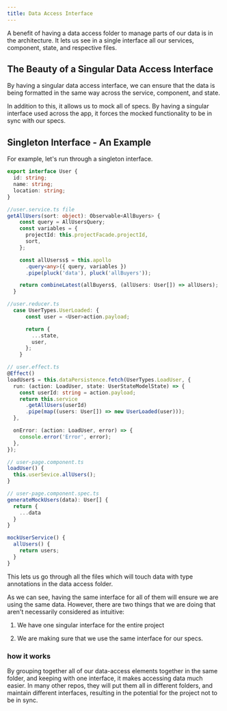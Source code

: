 ```yaml
---
title: Data Access Interface
---
```


A benefit of having a data access folder to manage parts of our data is
in the architecture. It lets us see in a single interface all our
services, component, state, and respective files.

 The Beauty of a Singular Data Access Interface 
-----------------------------------------------

By having a singular data access interface, we can ensure that the data
is being formatted in the same way across the service, component, and
state.

In addition to this, it allows us to mock all of specs. By having a
singular interface used across the app, it forces the mocked
functionality to be in sync with our specs.

 Singleton Interface - An Example 
---------------------------------

For example, let's run through a singleton interface.

```ts
export interface User {
  id: string;
  name: string;
  location: string;
}

//user.service.ts file
getAllUsers(sort: object): Observable<AllBuyers> {
    const query = AllUsersQuery;
    const variables = {
      projectId: this.projectFacade.projectId,
      sort,
    };

    const allUserss$ = this.apollo
      .query<any>({ query, variables })
      .pipe(pluck('data'), pluck('allBuyers'));

    return combineLatest(allBuyers$, (allUsers: User[]) => allUsers);
  }

//user.reducer.ts
  case UserTypes.UserLoaded: {
      const user = <User>action.payload;

      return {
        ...state,
        user,
      };
    }

// user.effect.ts
@Effect()
loadUser$ = this.dataPersistence.fetch(UserTypes.LoadUser, {
  run: (action: LoadUser, state: UserStateModelState) => {
    const userId: string = action.payload;
    return this.service
      .getAllUsers(userId)
      .pipe(map((users: User[]) => new UserLoaded(user)));
  },

  onError: (action: LoadUser, error) => {
    console.error('Error', error);
  },
});

// user-page.component.ts
loadUser() {
  this.userSevice.allUsers();
}

// user-page.component.spec.ts
generateMockUsers(data): User[] {
  return {
    ...data
  }
}

mockUserService() {
  allUsers() {
    return users;
  }
}
```

This lets us go through all the files which will touch data with type
annotations in the data access folder.

As we can see, having the same interface for all of them will ensure we
are using the same data. However, there are two things that we are doing
that aren't necessarily considered as intuitive:

1.  We have one singular interface for the entire project

2.  We are making sure that we use the same interface for our specs.

### how it works

By grouping together all of our data-access elements together in the
same folder, and keeping with one interface, it makes accessing data
much easier. In many other repos, they will put them all in different
folders, and maintain different interfaces, resulting in the potential
for the project not to be in sync.
